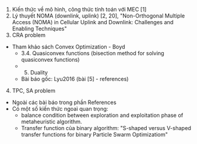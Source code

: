 1. Kiến thức về mô hình, công thức tính toán với MEC [1] 
2. Lý thuyết NOMA (downlink, uplink) [2, 20], "Non-Orthogonal Multiple Access (NOMA) 
	in Cellular Uplink and Downlink: Challenges and Enabling Techniques"
3. CRA problem
- Tham khảo sách Convex Optimization - Boyd
	+ 3.4. Quasiconvex functions (bisection method for solving quasiconvex functions)
	+ 5. Duality
	+ Bài báo gốc: Lyu2016 (bài [5] - references)
4. TPC, SA problem 
- Ngoài các bài báo trong phần References
- Có một số kiến thức ngoaì quan trọng: 
	+ balance condition between exploration and exploitation phase of metaheuristic algorithm. 
	+ Transfer function của binary algorithm: "S-shaped versus V-shaped transfer functions for binary Particle Swarm Optimizatiom"